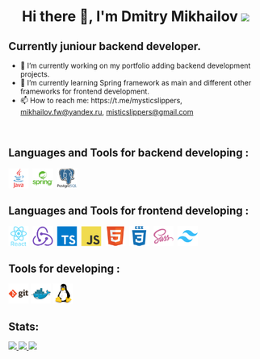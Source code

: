 <h1 align="center">Hi there 👋, I'm Dmitry Mikhailov <img src="https://media.giphy.com/media/v1.Y2lkPTc5MGI3NjExajBsZHRqNGQza295bWE1aXFjNXpuYXFkc2ZrN3drMjc0ZnE3MWQ5NyZlcD12MV9pbnRlcm5hbF9naWZfYnlfaWQmY3Q9Zw/PTBVMsYIOB0SBP4MVe/giphy-downsized.gif" width="100"/>
</h1>
<h2>Currently juniour backend developer.</h2>
<ul>
  <li>🔭 I’m currently working on my portfolio adding backend development projects.</li>
  <li>🌱 I’m currently learning Spring framework as main and different other frameworks for frontend development.</li>
  <li>📫 How to reach me: https://t.me/mysticslippers, <a href="mailto:mikhailov.fw@yandex.ru">mikhailov.fw@yandex.ru</a>, <a href="mailto:misticslippers@gmail.com">misticslippers@gmail.com</a>
</ul>
<img src="https://komarev.com/ghpvc/?username=mysticslippers&style=flat-square&color=blue" alt=""/>
<h2>Languages and Tools for backend developing :</h2>
<div>
  <img src="https://github.com/devicons/devicon/blob/master/icons/java/java-original-wordmark.svg" title="Java" alt="Java" width="40" height="40"/>&nbsp;
  <img src="https://github.com/devicons/devicon/blob/master/icons/spring/spring-original-wordmark.svg" title="Spring" alt="Spring" width="40" height="40"/>&nbsp;
  <img src="https://github.com/devicons/devicon/blob/master/icons/postgresql/postgresql-original-wordmark.svg" title="PostgreSQL"  alt="PostgreSQL" width="40" height="40"/>&nbsp;
</div>
<h2>Languages and Tools for frontend developing :</h2>
<div>
  <img src="https://github.com/devicons/devicon/blob/master/icons/react/react-original-wordmark.svg" title="React" alt="React" width="40" height="40"/>&nbsp;
  <img src="https://github.com/devicons/devicon/blob/master/icons/redux/redux-original.svg" title="Redux" alt="Redux " width="40" height="40"/>&nbsp;
  <img src="https://github.com/devicons/devicon/blob/master/icons/typescript/typescript-original.svg" title="TypeScript" alt="TypeScript" width="40" height="40"/>&nbsp;
  <img src="https://github.com/devicons/devicon/blob/master/icons/javascript/javascript-original.svg" title="JavaScript" alt="JavaScript" width="40" height="40"/>&nbsp;
  <img src="https://github.com/devicons/devicon/blob/master/icons/html5/html5-original.svg" title="HTML5" alt="HTML" width="40" height="40"/>&nbsp;
  <img src="https://github.com/devicons/devicon/blob/master/icons/css3/css3-plain-wordmark.svg"  title="CSS3" alt="CSS" width="40" height="40"/>&nbsp;
  <img src="https://github.com/devicons/devicon/blob/master/icons/sass/sass-original.svg"  title="SASS" alt="SASS" width="40" height="40"/>&nbsp;
  <img src="https://github.com/devicons/devicon/blob/master/icons/tailwindcss/tailwindcss-original.svg"  title="Tailwind" alt="Tailwind" width="40" height="40"/>&nbsp;
</div>
<h2>Tools for developing :</h2>
<div>
  <img src="https://github.com/devicons/devicon/blob/master/icons/git/git-original-wordmark.svg" title="Git" **alt="Git" width="40" height="40"/>
  <img src="https://github.com/devicons/devicon/blob/master/icons/docker/docker-original.svg" title="Docker" **alt="Docker" width="40" height="40"/>
  <img src="https://github.com/devicons/devicon/blob/master/icons/linux/linux-original.svg" title="Linux" **alt="Linux" width="40" height="40"/>
</div>
<h2>Stats: </h2>
<a href="https://github.com/anuraghazra/github-readme-stats">
  <img src="https://github-readme-stats.vercel.app/api/top-langs/?username=mysticslippers&layout=compact" />
</a>
<a href="https://github.com/KnlnKS/leetcode-stats">
  <img src="https://leetcode-stats-six.vercel.app/api?username=mysticslippers&theme=dark" />
</a>
<a href="https://www.codewars.com/users/mysticslippers">
  <img src="https://www.codewars.com/users/mysticslippers/badges/large" />
</a>
